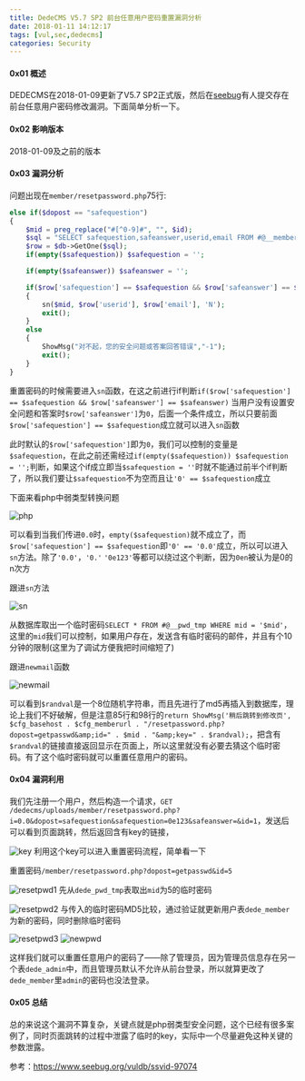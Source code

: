 ```yaml
---
title: DedeCMS V5.7 SP2 前台任意用户密码重置漏洞分析
date: 2018-01-11 14:12:17
tags: [vul,sec,dedecms]
categories: Security
---
```

<script src="https://ob5vt1k7f.qnssl.com/pangu.js"></script>

#### 0x01 概述
DEDECMS在2018-01-09更新了V5.7 SP2正式版，然后在[seebug](https://www.seebug.org/vuldb/ssvid-97074)有人提交存在前台任意用户密码修改漏洞。下面简单分析一下。

#### 0x02 影响版本
2018-01-09及之前的版本

#### 0x03 漏洞分析
问题出现在`member/resetpassword.php`75行:
```php
else if($dopost == "safequestion")
{
    $mid = preg_replace("#[^0-9]#", "", $id);
    $sql = "SELECT safequestion,safeanswer,userid,email FROM #@__member WHERE mid = '$mid'";
    $row = $db->GetOne($sql);
    if(empty($safequestion)) $safequestion = '';

    if(empty($safeanswer)) $safeanswer = '';

    if($row['safequestion'] == $safequestion && $row['safeanswer'] == $safeanswer)
    {
        sn($mid, $row['userid'], $row['email'], 'N');
        exit();
    }
    else
    {
        ShowMsg("对不起，您的安全问题或答案回答错误","-1");
        exit();
    }
}
```
重置密码的时候需要进入`sn`函数，在这之前进行if判断`if($row['safequestion'] == $safequestion && $row['safeanswer'] == $safeanswer)`
当用户没有设置安全问题和答案时`$row['safeanswer']`为`0`，后面一个条件成立，所以只要前面`$row['safequestion'] == $safequestion`成立就可以进入`sn`函数

此时默认的`$row['safequestion']`即为`0`，我们可以控制的变量是`$safequestion`，在此之前还需经过`if(empty($safequestion)) $safequestion = '';`判断，如果这个if成立即当`$safequestion = ''`时就不能通过前半个if判断了，所以我们要让`$safequestion`不为空而且让`'0' == $safequestion`成立

下面来看php中弱类型转换问题

![php](https://ob5vt1k7f.qnssl.com/edFq9)

可以看到当我们传进`0.0`时，`empty($safequestion)`就不成立了，而`$row['safequestion'] == $safequestion`即`'0' == '0.0'`成立，所以可以进入`sn`方法。除了`'0.0'`，`'0.'` `'0e123'`等都可以绕过这个判断，因为`0en`被认为是0的n次方

跟进`sn`方法

![sn](https://ob5vt1k7f.qnssl.com/xZxqc)

从数据库取出一个临时密码`SELECT * FROM #@__pwd_tmp WHERE mid = '$mid'`，这里的`mid`我们可以控制，如果用户存在，发送含有临时密码的邮件，并且有个10分钟的限制(这里为了调试方便我把时间缩短了)

跟进`newmail`函数

![newmail](https://ob5vt1k7f.qnssl.com/0nL4H)

可以看到`$randval`是一个8位随机字符串，而且先进行了md5再插入到数据库，理论上我们不好破解，但是注意85行和98行的`return ShowMsg('稍后跳转到修改页', $cfg_basehost . $cfg_memberurl . "/resetpassword.php?dopost=getpasswd&amp;id=" . $mid . "&amp;key=" . $randval);`，把含有`$randval`的链接直接返回显示在页面上，所以这里就没有必要去猜这个临时密码。有了这个临时密码就可以重置任意用户的密码。


#### 0x04 漏洞利用
我们先注册一个用户，然后构造一个请求，`GET /dedecms/uploads/member/resetpassword.php?i=0.0&dopost=safequestion&safequestion=0e123&safeanswer=&id=1`，发送后可以看到页面跳转，然后返回含有key的链接，

![key](https://ob5vt1k7f.qnssl.com/eSNsc)
利用这个key可以进入重置密码流程，简单看一下

重置密码`/member/resetpassword.php?dopost=getpasswd&id=5`

![resetpwd1](https://ob5vt1k7f.qnssl.com/oV7zo)
先从`dede_pwd_tmp`表取出`mid`为5的临时密码

![resetpwd2](https://ob5vt1k7f.qnssl.com/aIWLU)
与传入的临时密码MD5比较，通过验证就更新用户表`dede_member`为新的密码，同时删除临时密码

![resetpwd3](https://ob5vt1k7f.qnssl.com/J1mks)
![newpwd](https://ob5vt1k7f.qnssl.com/EMzcr)

这样我们就可以重置任意用户的密码了——除了管理员，因为管理员信息存在另一个表`dede_admin`中，而且管理员默认不允许从前台登录，所以就算更改了`dede_member`里`admin`的密码也没法登录。


#### 0x05 总结
总的来说这个漏洞不算复杂，关键点就是php弱类型安全问题，这个已经有很多案例了，同时页面跳转的过程中泄露了临时的key，实际中一个尽量避免这种关键的参数泄露。

参考：https://www.seebug.org/vuldb/ssvid-97074

<script>pangu.spacingPage();</script>